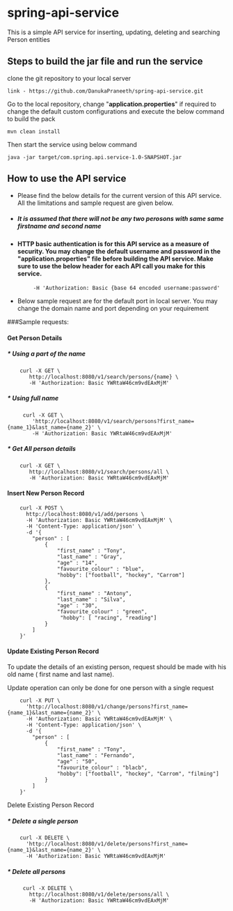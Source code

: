 # spring-api-service

This is a simple API service for inserting, updating, deleting and searching Person entities


## Steps to build the jar file and run the service

clone the git repository to your local server
    
    link - https://github.com/DanukaPraneeth/spring-api-service.git
   
Go to the local repository, change "**application.properties**" if required to change the default custom configurations and execute the below command to build the pack

``` 
mvn clean install
```

Then start the service using below command

```
java -jar target/com.spring.api.service-1.0-SNAPSHOT.jar
```

## How to use the API service

-  Please find the below details for the current version of this API service. All the limitations and sample request are given below.

- ##### It is assumed that there will not be any two perosons with same same firstname and second name

- #### HTTP basic authentication is for this API service as a measure of security. You may change the default username and password in the "**application.properties**" file before building the API service. Make sure to use the below header for each API call you make for this service.
           -H 'Authorization: Basic {base 64 encoded username:password'


- Below sample request are for the default port in local server. You may change the domain name and port depending on your requirement

###Sample requests:

#### Get Person Details

##### * Using a part of the name

```
    curl -X GET \
       http://localhost:8080/v1/search/persons/{name} \
       -H 'Authorization: Basic YWRtaW46cm9vdEAxMjM'
```

##### * Using full name

``` 
     curl -X GET \
        'http://localhost:8080/v1/search/persons?first_name={name_1}&last_name={name_2}' \
        -H 'Authorization: Basic YWRtaW46cm9vdEAxMjM' 
```

##### * Get All person details

```
    curl -X GET \
       http://localhost:8080/v1/search/persons/all \
       -H 'Authorization: Basic YWRtaW46cm9vdEAxMjM' 
```

#### Insert New Person Record

```
    curl -X POST \
      http://localhost:8080/v1/add/persons \
      -H 'Authorization: Basic YWRtaW46cm9vdEAxMjM' \
      -H 'Content-Type: application/json' \
      -d '{
        "person" : [
            {
                "first_name" : "Tony",
                "last_name" : "Gray",
                "age" : "14",
                "favourite_colour" : "blue",
                "hobby": ["football", "hockey", "Carrom"]
            },
            {
                "first_name" : "Antony",
                "last_name" : "Silva",
                "age" : "30",
                "favourite_colour" : "green",
                 "hobby": [ "racing", "reading"]                    
            }
        ]
    }'
```

#### Update Existing Person Record

To update the details of an existing person, request should be made with his old name ( first name and last name).
 
Update operation can only be done for one person with a single request 

```
    curl -X PUT \
      'http://localhost:8080/v1/change/persons?first_name={name_1}&last_name={name_2}' \
      -H 'Authorization: Basic YWRtaW46cm9vdEAxMjM' \
      -H 'Content-Type: application/json' \
      -d '{
        "person" : [
            {
                "first_name" : "Tony",
                "last_name" : "Fernando",
                "age" : "50",
                "favourite_colour" : "blacb",
                "hobby": ["football", "hockey", "Carrom", "filming"]
            }
        ]
    }'
```

Delete Existing Person Record

##### * Delete a single person

```
    curl -X DELETE \
      'http://localhost:8080/v1/delete/persons?first_name={name_1}&last_name={name_2}' \
      -H 'Authorization: Basic YWRtaW46cm9vdEAxMjM' 
```

##### * Delete all persons

```
     curl -X DELETE \
       http://localhost:8080/v1/delete/persons/all \
       -H 'Authorization: Basic YWRtaW46cm9vdEAxMjM'
```
